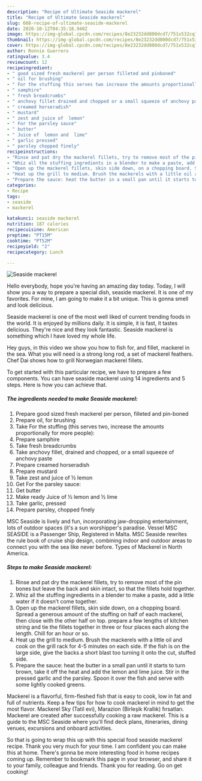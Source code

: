 ```yaml
---
description: "Recipe of Ultimate Seaside mackerel"
title: "Recipe of Ultimate Seaside mackerel"
slug: 668-recipe-of-ultimate-seaside-mackerel
date: 2020-10-12T04:35:18.940Z
image: https://img-global.cpcdn.com/recipes/8e23232dd800dcd7/751x532cq70/seaside-mackerel-recipe-main-photo.jpg
thumbnail: https://img-global.cpcdn.com/recipes/8e23232dd800dcd7/751x532cq70/seaside-mackerel-recipe-main-photo.jpg
cover: https://img-global.cpcdn.com/recipes/8e23232dd800dcd7/751x532cq70/seaside-mackerel-recipe-main-photo.jpg
author: Ronnie Guerrero
ratingvalue: 3.4
reviewcount: 12
recipeingredient:
- " good sized fresh mackerel per person filleted and pinboned"
- " oil for brushing"
- " For the stuffing this serves two increase the amounts proportionally for more people"
- " samphire"
- " fresh breadcrumbs"
- " anchovy fillet drained and chopped or a small squeeze of anchovy paste"
- " creamed horseradish"
- " mustard"
- " zest and juice of  lemon"
- " For the parsley sauce"
- " butter"
- " Juice of  lemon and  lime"
- " garlic pressed"
- " parsley chopped finely"
recipeinstructions:
- "Rinse and pat dry the mackerel fillets, try to remove most of the pin bones but leave the back and skin intact, so that the fillets hold together."
- "Whiz all the stuffing ingredients in a blender to make a paste, add a little water if it doesn’t come together."
- "Open up the mackerel fillets, skin side down, on a chopping board. Spread a generous amount of the stuffing on half of each mackerel, then close with the other half on top. prepare a few lengths of kitchen string and tie the fillets together in three or four places each along the length. Chill for an hour or so."
- "Heat up the grill to medium. Brush the mackerels with a little oil and cook on the grill rack for 4-5 minutes on each side. If the fish is on the large side, give the backs a short blast too turning it onto the cut, stuffed side."
- "Prepare the sauce: heat the butter in a small pan until it starts to turn brown, take it off the heat and add the lemon and lime juice. Stir in the pressed garlic and the parsley. Spoon it over the fish and serve with some lightly cooked greens."
categories:
- Recipe
tags:
- seaside
- mackerel

katakunci: seaside mackerel 
nutrition: 187 calories
recipecuisine: American
preptime: "PT15M"
cooktime: "PT52M"
recipeyield: "2"
recipecategory: Lunch

---
```



![Seaside mackerel](https://img-global.cpcdn.com/recipes/8e23232dd800dcd7/751x532cq70/seaside-mackerel-recipe-main-photo.jpg)

Hello everybody, hope you're having an amazing day today. Today, I will show you a way to prepare a special dish, seaside mackerel. It is one of my favorites. For mine, I am going to make it a bit unique. This is gonna smell and look delicious.

Seaside mackerel is one of the most well liked of current trending foods in the world. It is enjoyed by millions daily. It is simple, it is fast, it tastes delicious. They're nice and they look fantastic. Seaside mackerel is something which I have loved my whole life.

Hey guys, in this video we show you how to fish for, and fillet, mackerel in the sea. What you will need is a strong long rod, a set of mackerel feathers. Chef Dai shows how to grill Norwegian mackerel fillets.


To get started with this particular recipe, we have to prepare a few components. You can have seaside mackerel using 14 ingredients and 5 steps. Here is how you can achieve that.

<!--inarticleads1-->

##### The ingredients needed to make Seaside mackerel:

1. Prepare  good sized fresh mackerel per person, filleted and pin-boned
1. Prepare  oil, for brushing
1. Take  For the stuffing (this serves two, increase the amounts proportionally for more people):
1. Prepare  samphire
1. Take  fresh breadcrumbs
1. Take  anchovy fillet, drained and chopped, or a small squeeze of anchovy paste
1. Prepare  creamed horseradish
1. Prepare  mustard
1. Take  zest and juice of ½ lemon
1. Get  For the parsley sauce:
1. Get  butter
1. Make ready  Juice of ½ lemon and ½ lime
1. Take  garlic, pressed
1. Prepare  parsley, chopped finely


MSC Seaside is lively and fun, incorporating jaw-dropping entertainment, lots of outdoor spaces (it&#39;s a sun worshipper&#39;s paradise. Vessel MSC SEASIDE is a Passenger Ship, Registered in Malta. MSC Seaside rewrites the rule book of cruise ship design, combining indoor and outdoor areas to connect you with the sea like never before. Types of Mackerel in North America. 

<!--inarticleads2-->

##### Steps to make Seaside mackerel:

1. Rinse and pat dry the mackerel fillets, try to remove most of the pin bones but leave the back and skin intact, so that the fillets hold together.
1. Whiz all the stuffing ingredients in a blender to make a paste, add a little water if it doesn’t come together.
1. Open up the mackerel fillets, skin side down, on a chopping board. Spread a generous amount of the stuffing on half of each mackerel, then close with the other half on top. prepare a few lengths of kitchen string and tie the fillets together in three or four places each along the length. Chill for an hour or so.
1. Heat up the grill to medium. Brush the mackerels with a little oil and cook on the grill rack for 4-5 minutes on each side. If the fish is on the large side, give the backs a short blast too turning it onto the cut, stuffed side.
1. Prepare the sauce: heat the butter in a small pan until it starts to turn brown, take it off the heat and add the lemon and lime juice. Stir in the pressed garlic and the parsley. Spoon it over the fish and serve with some lightly cooked greens.


Mackerel is a flavorful, firm-fleshed fish that is easy to cook, low in fat and full of nutrients. Keep a few tips for how to cook mackerel in mind to get the most flavor. Mackerel Sky (Tatil evi), Marazion (Birleşik Krallık) fırsatları. Mackerel are created after successfully cooking a raw mackerel. This is a guide to the MSC Seaside where you&#39;ll find deck plans, itineraries, dining venues, excursions and onboard activities. 

So that is going to wrap this up with this special food seaside mackerel recipe. Thank you very much for your time. I am confident you can make this at home. There's gonna be more interesting food in home recipes coming up. Remember to bookmark this page in your browser, and share it to your family, colleague and friends. Thank you for reading. Go on get cooking!
